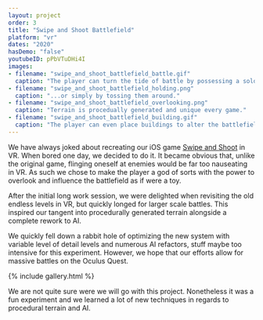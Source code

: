 ```yaml
---
layout: project
order: 3
title: "Swipe and Shoot Battlefield"
platform: "vr"
dates: "2020"
hasDemo: "false"
youtubeID: pPbVTuDHi4I
images:
- filename: "swipe_and_shoot_battlefield_battle.gif"
  caption: "The player can turn the tide of battle by possessing a soldier..."
- filename: "swipe_and_shoot_battlefield_holding.png"
  caption: "...or simply by tossing them around."
- filename: "swipe_and_shoot_battlefield_overlooking.png"
  caption: "Terrain is procedually generated and unique every game."
- filename: "swipe_and_shoot_battlefield_building.gif"
  caption: "The player can even place buildings to alter the battlefield."
---
```

We have always joked about recreating our iOS game [Swipe and Shoot](/projects/swipe_and_shoot) in VR. When bored one day, we decided to do it. It became obvious that, unlike the original game, flinging oneself at enemies would be far too nauseating in VR. As such we chose to make the player a god of sorts with the power to overlook and influence the battlefield as if were a toy.

After the initial long work session, we were delighted when revisiting the old endless levels in VR, but quickly longed for larger scale battles. This inspired our tangent into procedurally generated terrain alongside a complete rework to AI.

We quickly fell down a rabbit hole of optimizing the new system with variable level of detail levels and numerous AI refactors, stuff maybe too intensive for this experiment. However, we hope that our efforts allow for massive battles on the Oculus Quest.

{% include gallery.html %}

We are not quite sure were we will go with this project. Nonetheless it was a fun experiment and we learned a lot of new techniques in regards to procedural terrain and AI.
